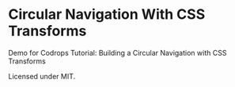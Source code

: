 Circular Navigation With CSS Transforms
===============================================

Demo for Codrops Tutorial: Building a Circular Navigation with CSS Transforms

Licensed under MIT.
